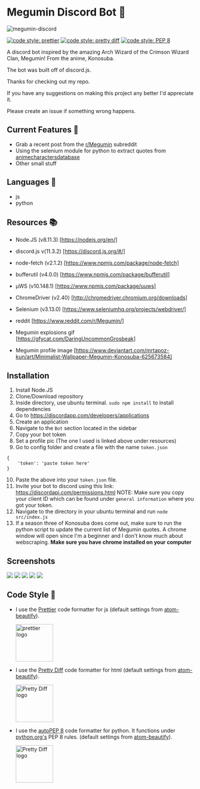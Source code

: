# Megumin Discord Bot :speech_balloon:
![megumin-discord](https://github.com/dumblole/discord-meguBot/blob/master/readme-imgs/a.png)

[![code style: prettier](https://img.shields.io/badge/code_style-prettier-ff69b4.svg?style=flat-square)](https://github.com/prettier/prettier)
[![code style: pretty diff](https://img.shields.io/badge/code%20style-pretty%20diff-lightgrey.svg?style=flat-square)](https://github.com/prettydiff/prettydiff)
[![code style: PEP 8](https://img.shields.io/badge/code%20style-PEP%208-blue.svg?style=flat-square)](https://github.com/prettydiff/prettydiff)


A discord bot inspired by the amazing Arch Wizard of the Crimson Wizard Clan, Megumin! From the anime, Konosuba.

The bot was built off of discord.js.

Thanks for checking out my repo.

If you have any suggestions on making this project any better I'd appreciate it.

Please create an issue if something wrong happens.

## Current Features :statue_of_liberty:

- Grab a recent post from the [r/Megumin](https://www.reddit.com/r/Megumin/) subreddit
- Using the selenium module for python to extract quotes from [animecharactersdatabase](https://www.animecharactersdatabase.com)
- Other small stuff
## Languages :speech_balloon:

-   js
-   python

## Resources :books:

- Node.JS (v8.11.3) [https://nodejs.org/en/]
- discord.js v(11.3.2) [https://discord.js.org/#/]
- node-fetch (v2.1.2) [https://www.npmjs.com/package/node-fetch]
- bufferutil (v4.0.0) [https://www.npmjs.com/package/bufferutil]
- µWS (v10.148.1) [https://www.npmjs.com/package/uuws]
- ChromeDriver (v2.40) [http://chromedriver.chromium.org/downloads]
- Selenium (v3.13.0) [https://www.seleniumhq.org/projects/webdriver/]

- reddit [https://www.reddit.com/r/Megumin/]

- Megumin explosions gif [https://gfycat.com/DaringUncommonGrosbeak]

- Megumin profile image [https://www.deviantart.com/mrtapoz-kun/art/Minimalist-Wallpaper-Megumin-Konosuba-625673584]

## Installation

1. Install Node.JS
2. Clone/Download repository
3. Inside directory, use ubuntu terminal. `sudo npm install` to install dependencies
4. Go to https://discordapp.com/developers/applications
5. Create an application
6. Navigate to the `Bot` section located in the sidebar
7. Copy your bot token
8. Set a profile pic (The one I used is linked above under resources)
9. Go to config folder and create a file with the name `token.json`
```
{
    'token': 'paste token here'
}
```
10. Paste the above into your `token.json` file.
11. Invite your bot to discord using this link: https://discordapi.com/permissions.html NOTE: Make sure you copy your client ID which can be found under `general information` where you got your token.
12. Navigate to the directory in your ubuntu terminal and run `node src/index.js`
13. If a season three of Konosuba does come out, make sure to run the python script to update the current list of Megumin quotes. A chrome window will open since I'm a beginner and I don't know much about webscraping. **Make sure you have chrome installed on your computer**
## Screenshots
![](https://github.com/dumblole/discord-meguBot/blob/master/readme-imgs/terminal.PNG)
![](https://github.com/dumblole/discord-meguBot/blob/master/readme-imgs/help.PNG)
![](https://github.com/dumblole/discord-meguBot/blob/master/readme-imgs/rand.PNG)
![](https://github.com/dumblole/discord-meguBot/blob/master/readme-imgs/img.PNG)
![](https://github.com/dumblole/discord-meguBot/blob/master/readme-imgs/done.PNG)
## Code Style :art:

-   I use the [Prettier](https://prettier.io/) code formatter for js (default settings from [atom-beautify](https://github.com/Glavin001/atom-beautify)).

    [<img src ="https://prettier.io/icon.png" alt="prettier logo" width="100" height="100">](https://prettier.io/)

*   I use the [Pretty Diff](https://github.com/prettydiff/prettydiff) code formatter for html (default settings from [atom-beautify](https://github.com/Glavin001/atom-beautify)).

    [<img src ="https://avatars.githubusercontent.com/u/524902?v=3" alt="Pretty Diff logo" width="100" height="100">](https://github.com/prettydiff/prettydiff)
    
*   I use the [autoPEP 8](https://github.com/hhatto/autopep8) code formatter for python. It functions under [python.org's](https://www.python.org/dev/peps/pep-0008/?) PEP 8 rules. (default settings from [atom-beautify](https://github.com/Glavin001/atom-beautify)).

    [<img src ="https://github.com/dumblole/discord-meguBot/blob/master/readme-imgs/python-7be70baaac.png" alt="Pretty Diff logo" width="100" height="100">](https://github.com/hhatto/autopep8)
